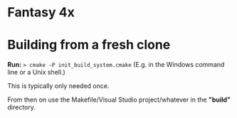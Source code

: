 Fantasy 4x
============
# Building from a fresh clone
**Run:**
`> cmake -P init_build_system.cmake`
(E.g. in the Windows command line or a Unix shell.)

This is typically only needed once.

From then on use the Makefile/Visual Studio project/whatever in the **"build"** directory.
